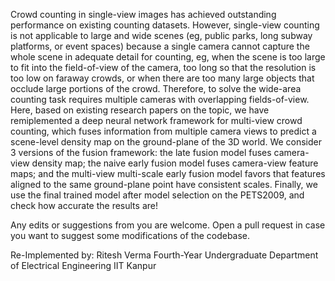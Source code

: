 Crowd counting in single-view images has achieved outstanding performance on existing counting datasets. However, single-view counting is not applicable to large and wide scenes (eg, public parks, long subway platforms, or event spaces) because a single camera cannot capture the whole scene in adequate detail for counting, eg, when the scene is too large to fit into the field-of-view of the camera, too long so that the resolution is too low on faraway crowds, or when there are too many large objects that occlude large portions of the crowd. 
Therefore, to solve the wide-area counting task requires multiple cameras with overlapping fields-of-view. Here, based on existing research papers on the topic, we have remiplemented a deep neural network framework for multi-view crowd counting, which fuses information from multiple camera views to predict a scene-level density map on the ground-plane of the 3D world. 
We consider 3 versions of the fusion framework: the late fusion model fuses camera-view density map; the naive early fusion model fuses camera-view feature maps; and the multi-view multi-scale early fusion model favors that features aligned to the same ground-plane point have consistent scales. 
Finally, we use the final trained model after model selection on the PETS2009, and check how accurate the results are!

Any edits or suggestions from you are welcome.
Open a pull request in case you want to suggest some modifications of the codebase.

Re-Implemented by:
Ritesh Verma
Fourth-Year Undergraduate
Department of Electrical Engineering
IIT Kanpur
